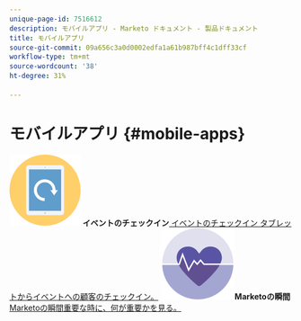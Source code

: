 ```yaml
---
unique-page-id: 7516612
description: モバイルアプリ - Marketo ドキュメント - 製品ドキュメント
title: モバイルアプリ
source-git-commit: 09a656c3a0d0002edfa1a61b987bff4c1dff33cf
workflow-type: tm+mt
source-wordcount: '38'
ht-degree: 31%

---
```



# モバイルアプリ {#mobile-apps}

**![イベントのチェックイン ](assets/mobile-checkin-icon.png) イベントのチェックイン**[ イベントのチェックイン タブレットからイベントへの顧客のチェックイン。](https://docs.marketo.com/display/DOCS/Event+Check-in)     **![Marketoの瞬間 ](assets/moments-icon.png)Marketoの瞬間**[Marketoの瞬間重要な時に、何が重要かを見る。](https://docs.marketo.com/display/DOCS/Marketo+Moments)
